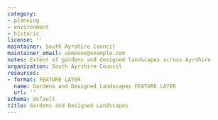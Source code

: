 ```yaml
---
category:
- planning
- environment
- historic
license: ''
maintainer: South Ayrshire Council
maintainer_email: someone@example.com
notes: Extent of gardens and designed landscapes across Ayrshire
organization: South Ayrshire Council
resources:
- format: FEATURE LAYER
  name: Gardens and Designed Landscapes FEATURE LAYER
  url: ''
schema: default
title: Gardens and Designed Landscapes
---
```


